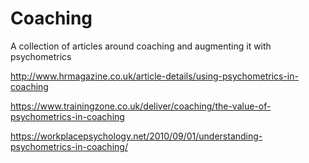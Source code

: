 # Coaching

A collection of articles around coaching and augmenting it with psychometrics

http://www.hrmagazine.co.uk/article-details/using-psychometrics-in-coaching

https://www.trainingzone.co.uk/deliver/coaching/the-value-of-psychometrics-in-coaching

https://workplacepsychology.net/2010/09/01/understanding-psychometrics-in-coaching/
